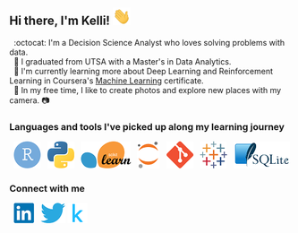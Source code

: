 ## Hi there, I'm Kelli! <img src="https://github.com/kellibelcher/kellibelcher/blob/main/images/wave.gif" width="32px">

&nbsp; :octocat: I'm a Decision Science Analyst who loves solving problems with data.  
&nbsp; 🚀 I graduated from UTSA with a Master's in Data Analytics.   
&nbsp; 🌱 I'm currently learning more about Deep Learning and Reinforcement Learning in Coursera's [Machine Learning](https://github.com/kellibelcher/Coursera-Machine-Learning-Professional-Certificate) certificate.  
&nbsp; 🌈 In my free time, I like to create photos and explore new places with my camera. 📷

### Languages and tools I've picked up along my learning journey
&nbsp; [![R][5]][6] &nbsp; [![python][7]][8] &nbsp; [![scikit][9]][10] &nbsp; [![jupyter][11]][12] &nbsp; [![git][13]][14] &nbsp; [![Tableau][15]][16] &nbsp; [![SQL][17]][18]
<br>

### Connect with me
&nbsp; [![LinkedIn][1]][2] &nbsp; [![Twitter][19]][20] [![Kaggle][3]][4]
<!-- icons -->
[1]: https://github.com/kellibelcher/kellibelcher/blob/main/images/linkedin36.png (LinkedIn)
[2]: https://www.linkedin.com/in/kelli-belcher/ 
[3]: https://github.com/kellibelcher/kellibelcher/blob/main/images/kaggle36.png (Kaggle)
[4]: https://www.kaggle.com/kellibelcher
[19]: https://github.com/kellibelcher/kellibelcher/blob/main/images/twitter-36.png (Twitter)
[20]: https://twitter.com/kxbelle_
[5]: https://github.com/kellibelcher/kellibelcher/blob/main/images/rstudio48.png (R)
[6]: https://rpubs.com/kellibelcher
[7]: https://github.com/kellibelcher/kellibelcher/blob/main/images/python48.png (Python) 
[8]: https://www.python.org/
[9]: https://github.com/kellibelcher/kellibelcher/blob/main/images/sklearn48.png (sklearn)
[10]: https://scikit-learn.org/stable/
[11]: https://github.com/kellibelcher/kellibelcher/blob/main/images/jupyter48.png (JupyterLab)
[12]: https://jupyter.org/
[13]: https://github.com/kellibelcher/kellibelcher/blob/main/images/git48.png (Git)
[14]: https://git-scm.com/
[15]: https://github.com/kellibelcher/kellibelcher/blob/main/images/tableau48.png (Tableau)
[16]: https://www.tableau.com/
[17]: https://github.com/kellibelcher/kellibelcher/blob/main/images/sql48.png (SQL)
[18]: https://www.sqlite.org/index.html
